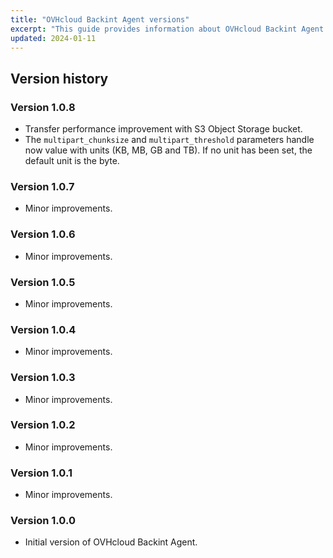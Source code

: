 ```yaml
---
title: "OVHcloud Backint Agent versions"
excerpt: "This guide provides information about OVHcloud Backint Agent versions"
updated: 2024-01-11
---
```


## Version history

### Version 1.0.8

- Transfer performance improvement with S3 Object Storage bucket.
- The `multipart_chunksize` and `multipart_threshold` parameters handle now value with units (KB, MB, GB and TB). If no unit has been set, the default unit is the byte.

### Version 1.0.7

- Minor improvements.

### Version 1.0.6

- Minor improvements.

### Version 1.0.5

- Minor improvements.

### Version 1.0.4

- Minor improvements.

### Version 1.0.3

- Minor improvements.

### Version 1.0.2

- Minor improvements.

### Version 1.0.1

- Minor improvements.

### Version 1.0.0

- Initial version of OVHcloud Backint Agent.
